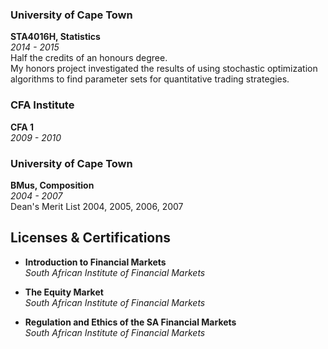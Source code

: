 
### University of Cape Town
**STA4016H, Statistics**  
*2014 - 2015*  
Half the credits of an honours degree.  
My honors project investigated the results of using stochastic optimization algorithms to find parameter sets for quantitative trading strategies.

### CFA Institute
**CFA 1**  
*2009 - 2010*

### University of Cape Town
**BMus, Composition**  
*2004 - 2007*  
Dean's Merit List 2004, 2005, 2006, 2007

## Licenses & Certifications

- **Introduction to Financial Markets**  
  *South African Institute of Financial Markets*

- **The Equity Market**  
  *South African Institute of Financial Markets*

- **Regulation and Ethics of the SA Financial Markets**  
  *South African Institute of Financial Markets*
